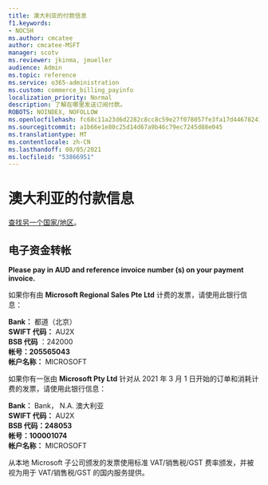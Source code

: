 ```yaml
---
title: 澳大利亚的付款信息
f1.keywords:
- NOCSH
ms.author: cmcatee
author: cmcatee-MSFT
manager: scotv
ms.reviewer: jkinma, jmueller
audience: Admin
ms.topic: reference
ms.service: o365-administration
ms.custom: commerce_billing_payinfo
localization_priority: Normal
description: 了解在哪里发送订阅付款。
ROBOTS: NOINDEX, NOFOLLOW
ms.openlocfilehash: fc68c11a23d6d2282c8cc8c59e27f078057fe3fa17d446782418ded366ada763
ms.sourcegitcommit: a1b66e1e80c25d14d67a9b46c79ec7245d88e045
ms.translationtype: MT
ms.contentlocale: zh-CN
ms.lasthandoff: 08/05/2021
ms.locfileid: "53866951"
---
```

# <a name="payment-information-for-australia"></a>澳大利亚的付款信息

[查找另一个国家/地区](../billing-and-payments/pay-for-your-subscription.md)。

## <a name="electronic-funds-transfer"></a>电子资金转帐

**Please pay in AUD and reference invoice number (s) on your payment invoice.**

如果你有由 **Microsoft Regional Sales Pte Ltd** 计费的发票，请使用此银行信息：

**Bank：** 都道（北京）  
**SWIFT 代码：** AU2X  
**BSB 代码** ：242000  
**帐号：205565043**  
**帐户名称：** MICROSOFT

如果你有一张由 **Microsoft Pty Ltd** 针对从 2021 年 3 月 1 日开始的订单和消耗计费的发票，请使用此银行信息：

**Bank：** Bank， N.A. 澳大利亚  
**SWIFT 代码：** AU2X  
**BSB 代码：248053**  
**帐号：100001074**  
**帐户名称：** MICROSOFT  

从本地 Microsoft 子公司颁发的发票使用标准 VAT/销售税/GST 费率颁发，并被视为用于 VAT/销售税/GST 的国内服务提供。
